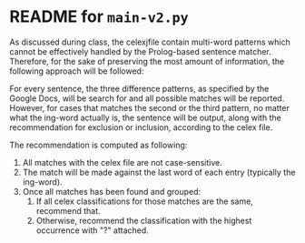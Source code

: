 # README for `main-v2.py`

As discussed during class, the celexjfile contain multi-word patterns which cannot be effectively handled by the Prolog-based sentence matcher. Therefore, for the sake of preserving the most amount of information, the following approach will be followed:

For every sentence, the three difference patterns, as specified by the Google Docs, will be search for and all possible matches will be reported. However, for cases that matches the second or the third pattern, no matter what the ing-word actually is, the sentence will be output, along with the recommendation for exclusion or inclusion, according to the celex file.

The recommendation is computed as following:

1. All matches with the celex file are not case-sensitive.
2. The match will be made against the last word of each entry (typically the ing-word).
3. Once all matches has been found and grouped:
   1. If all celex classifications for those matches are the same, recommend that.
   2. Otherwise, recommend the classification with the highest occurrence with "?" attached.
